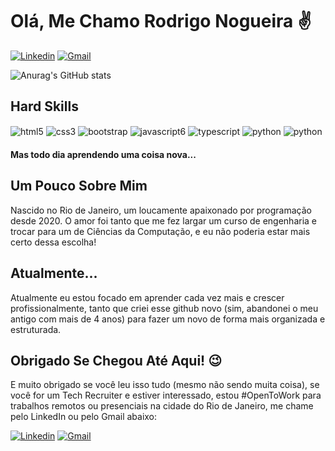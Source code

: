 # Olá, Me Chamo Rodrigo Nogueira ✌️

[![Linkedin](https://img.shields.io/badge/LinkedIn-0077B5?style=for-the-badge&logo=linkedin&logoColor=white
)](https://www.linkedin.com/in/rodrigo-nogueira-574662347/)
[![Gmail](https://img.shields.io/badge/Gmail-D14836?style=for-the-badge&logo=gmail&logoColor=white
)](https://mail.google.com/mail/?view=cm&fs=1&to=rodrigonplacido.contato@gmail.com)

![Anurag's GitHub stats](https://github-readme-stats.vercel.app/api?username=RodrigoNPlacido&show_icons=true&theme=tokyonight&locale=pt-br)

## Hard Skills
<div style="display: inline_block">
    <img align="center" alt="html5" src="https://img.shields.io/badge/HTML5-E34F26?style=for-the-badge&logo=html5&logoColor=white">
    <img align="center" alt="css3" src="https://img.shields.io/badge/CSS3-1572B6?style=for-the-badge&logo=css3&logoColor=white">
    <img align="center" alt="bootstrap" src="https://img.shields.io/badge/Bootstrap-563D7C?style=for-the-badge&logo=bootstrap&logoColor=white">
    <img align="center" alt="javascript6" src="https://img.shields.io/badge/JavaScript-F7DF1E?style=for-the-badge&logo=javascript&logoColor=black">
    <img align="center" alt="typescript" src="https://img.shields.io/badge/TypeScript-007ACC?style=for-the-badge&logo=typescript&logoColor=white">
    <img align="center" alt="python" src="https://img.shields.io/badge/Python-3776AB?style=for-the-badge&logo=python&logoColor=white">
    <img align="center" alt="python" src="https://img.shields.io/badge/PHP-777BB4?style=for-the-badge&logo=php&logoColor=white">
</div>

<h4>Mas todo dia aprendendo uma coisa nova...</h4>

## Um Pouco Sobre Mim
<p>Nascido no Rio de Janeiro, um loucamente apaixonado por programação desde 2020. O amor foi tanto que me fez largar um curso de engenharia e trocar para um de Ciências da Computação, e eu não poderia estar mais certo dessa escolha!</p>

## Atualmente...
<p>Atualmente eu estou focado em aprender cada vez mais e crescer profissionalmente, tanto que criei esse github novo (sim, abandonei o meu antigo com mais de 4 anos) para fazer um novo de forma mais organizada e estruturada.</p>

## Obrigado Se Chegou Até Aqui! 😉
<p>E muito obrigado se você leu isso tudo (mesmo não sendo muita coisa), se você for um Tech Recruiter e estiver interessado, estou #OpenToWork para trabalhos remotos ou presenciais na cidade do Rio de Janeiro, me chame pelo LinkedIn ou pelo Gmail abaixo:</p>

[![Linkedin](https://img.shields.io/badge/LinkedIn-0077B5?style=for-the-badge&logo=linkedin&logoColor=white
)](https://www.linkedin.com/in/rodrigo-nogueira-574662347/)
[![Gmail](https://img.shields.io/badge/Gmail-D14836?style=for-the-badge&logo=gmail&logoColor=white
)](https://mail.google.com/mail/?view=cm&fs=1&to=rodrigonplacido.contato@gmail.com)
